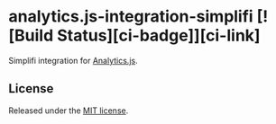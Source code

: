 # analytics.js-integration-simplifi [![Build Status][ci-badge]][ci-link]

Simplifi integration for [Analytics.js][].

## License

Released under the [MIT license](LICENSE).


[Analytics.js]: https://segment.com/docs/libraries/analytics.js/
